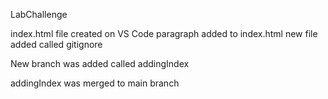 LabChallenge

index.html file created on VS Code
paragraph added to index.html
new file added called gitignore

New branch was added called addingIndex

addingIndex was merged to main branch
